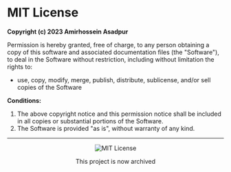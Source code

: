 
<div dir="ltr">

# MIT License 

**Copyright (c) 2023 Amirhossein Asadpur**

Permission is hereby granted, free of charge, to any person obtaining a copy of this software and associated documentation files (the "Software"), to deal in the Software without restriction, including without limitation the rights to:

- use, copy, modify, merge, publish, distribute, sublicense, and/or sell copies of the Software

**Conditions:**  
1. The above copyright notice and this permission notice shall be included in all copies or substantial portions of the Software.
2. The Software is provided "as is", without warranty of any kind.

</div>

---

<div align="center">
  <img src="https://img.shields.io/badge/License-MIT-yellow.svg" alt="MIT License">
  <p>This project is now archived</p>
</div>
